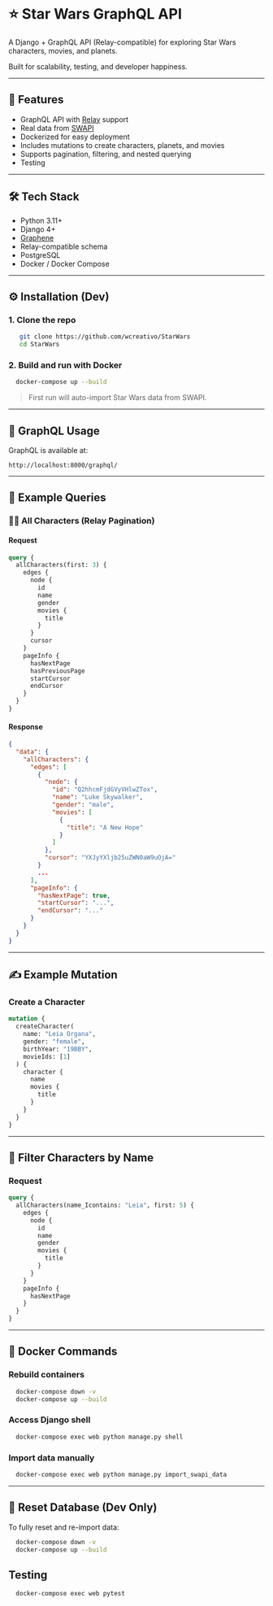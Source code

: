 # ⭐ Star Wars GraphQL API

A Django + GraphQL API (Relay-compatible) for exploring Star Wars characters, movies, and planets.

Built for scalability, testing, and developer happiness.

---

## 🚀 Features

- GraphQL API with [Relay](https://relay.dev/) support
- Real data from [SWAPI](https://swapi.dev/)
- Dockerized for easy deployment
- Includes mutations to create characters, planets, and movies
- Supports pagination, filtering, and nested querying
- Testing

---

## 🛠️ Tech Stack

- Python 3.11+
- Django 4+
- [Graphene](https://graphene-python.org/)
- Relay-compatible schema
- PostgreSQL
- Docker / Docker Compose

---

## ⚙️ Installation (Dev)

### 1. Clone the repo

```bash
   git clone https://github.com/wcreativo/StarWars
   cd StarWars
```

### 2. Build and run with Docker

```bash
  docker-compose up --build
```

> First run will auto-import Star Wars data from SWAPI.

---

## 🧪 GraphQL Usage

GraphQL is available at:

```
http://localhost:8000/graphql/
```

---

## 📘 Example Queries

### 🧑‍🚀 All Characters (Relay Pagination)

#### Request

```graphql
query {
  allCharacters(first: 3) {
    edges {
      node {
        id
        name
        gender
        movies {
          title
        }
      }
      cursor
    }
    pageInfo {
      hasNextPage
      hasPreviousPage
      startCursor
      endCursor
    }
  }
}
```

#### Response

```json
{
  "data": {
    "allCharacters": {
      "edges": [
        {
          "node": {
            "id": "Q2hhcmFjdGVyVHlwZTox",
            "name": "Luke Skywalker",
            "gender": "male",
            "movies": [
              {
                "title": "A New Hope"
              }
            ]
          },
          "cursor": "YXJyYXljb25uZWN0aW9uOjA="
        }
        ...
      ],
      "pageInfo": {
        "hasNextPage": true,
        "startCursor": "...",
        "endCursor": "..."
      }
    }
  }
}
```

---

## ✍️ Example Mutation

### Create a Character

```graphql
mutation {
  createCharacter(
    name: "Leia Organa",
    gender: "female",
    birthYear: "19BBY",
    movieIds: [1]
  ) {
    character {
      name
      movies {
        title
      }
    }
  }
}
```

---

## 🔎 Filter Characters by Name

### Request

```graphql
query {
  allCharacters(name_Icontains: "Leia", first: 5) {
    edges {
      node {
        id
        name
        gender
        movies {
          title
        }
      }
    }
    pageInfo {
      hasNextPage
    }
  }
}
```

---

## 🐳 Docker Commands

### Rebuild containers

```bash
  docker-compose down -v
  docker-compose up --build
```

### Access Django shell

```bash
  docker-compose exec web python manage.py shell
```

### Import data manually

```bash
  docker-compose exec web python manage.py import_swapi_data
```

---

## 🧼 Reset Database (Dev Only)

To fully reset and re-import data:

```bash
  docker-compose down -v
  docker-compose up --build
```

## Testing

```bash
  docker-compose exec web pytest
```
